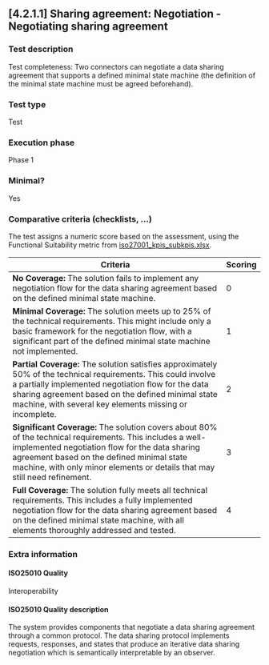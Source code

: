 
## [4.2.1.1] Sharing agreement: Negotiation - Negotiating sharing agreement
 
### Test description
Test completeness: Two connectors can negotiate a data sharing agreement that supports a defined minimal state machine (the definition of the minimal state machine must be agreed beforehand).
 
### Test type
Test
 
### Execution phase
Phase 1
 
### Minimal?
Yes

### Comparative criteria (checklists, ...)
The test assigns a numeric score based on the assessment, using the Functional Suitability metric from [iso27001_kpis_subkpis.xlsx](../../../../../design_decisions/background_info/iso27001_kpis_subkpis.xlsx).

| **Criteria**                                                                                                                                                                                                                                                                                                                                                                                      | **Scoring** |
| ------------------------------------------------------------------------------------------------------------------------------------------------------------------------------------------------------------------------------------------------------------------------------------------------------------------------------------------------------------------------------------------------- | ----------- |
| **No Coverage:** The solution fails to implement any negotiation flow for the data sharing agreement based on the defined minimal state machine.                                                                                                    | 0           |
| **Minimal Coverage:** The solution meets up to 25% of the technical requirements. This might include only a basic framework for the negotiation flow, with a significant part of the defined minimal state machine not implemented. | 1           |
| **Partial Coverage:** The solution satisfies approximately 50% of the technical requirements. This could involve a partially implemented negotiation flow for the data sharing agreement based on the defined minimal state machine, with several key elements missing or incomplete.                                                       | 2           |
| **Significant Coverage:** The solution covers about 80% of the technical requirements. This includes a well-implemented negotiation flow for the data sharing agreement based on the defined minimal state machine, with only minor elements or details that may still need refinement.         | 3           |
| **Full Coverage:** The solution fully meets all technical requirements. This includes a fully implemented negotiation flow for the data sharing agreement based on the defined minimal state machine, with all elements thoroughly addressed and tested.                                                                                                                                                                                                 | 4           |

### Extra information
#### ISO25010 Quality
Interoperability
#### ISO25010 Quality description
The system provides components that negotiate a data sharing agreement through a common protocol. The data sharing protocol implements requests, responses, and states that produce an iterative data sharing negotiation which is semantically interpretable by an observer.
    